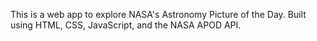 

This is a web app to explore NASA's Astronomy Picture of the Day. Built using HTML, CSS, JavaScript, and the NASA APOD API.
